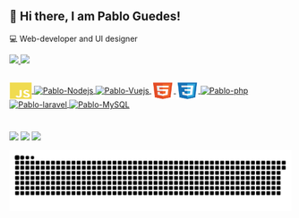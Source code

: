 
## 👋 Hi there, I am Pablo Guedes! 
💻 Web-developer and UI designer

 <div>
  <a href="https://github.com/pabloguedesc">
  <img height="140em" src="https://github-readme-stats.vercel.app/api?username=pabloguedesc&show_icons=true&theme=dark&include_all_commits=true&count_private=true"/>
  <img height="140em" src="https://github-readme-stats.vercel.app/api/top-langs/?username=pabloguedesc&layout=compact&langs_count=16&theme=dark"/>
</div>
 
 <!-- in your header -->
<link rel="stylesheet" href="https://cdn.jsdelivr.net/gh/devicons/devicon@v2.12.0/devicon.min.css">

<!-- in your body -->
<i class="devicon-php-plain colored"></i>
 
<div style="display: inline_block"><br>
  <img align="center" alt="Pablo-Js" height="30" width="40" src="https://raw.githubusercontent.com/devicons/devicon/master/icons/javascript/javascript-plain.svg">
  <img align="center" alt="Pablo-Nodejs" height="30" width="40" src="https://cdn.jsdelivr.net/gh/devicons/devicon/icons/nodejs/nodejs-original.svg">
  <img align="center" alt="Pablo-Vuejs" height="30" width="40" src="https://cdn.jsdelivr.net/gh/devicons/devicon/icons/vuejs/vuejs-original.svg">
  <img align="center" alt="Pablo-HTML" height="30" width="40" src="https://raw.githubusercontent.com/devicons/devicon/master/icons/html5/html5-original.svg">
  <img align="center" alt="Pablo-CSS" height="30" width="40" src="https://raw.githubusercontent.com/devicons/devicon/master/icons/css3/css3-original.svg">
  <img align="center" alt="Pablo-php" height="30" width="40" src="https://cdn.jsdelivr.net/gh/devicons/devicon/icons/php/php-plain.svg">
  <img align="center" alt="Pablo-laravel" height="30" width="40" src="https://cdn.jsdelivr.net/gh/devicons/devicon/icons/laravel/laravel-plain-wordmark.svg">
  <img align="center" alt="Pablo-MySQL" height="30" width="40" src="https://cdn.jsdelivr.net/gh/devicons/devicon/icons/mysql/mysql-plain.svg"> 
</div> 
 
 #
 
<div> 
  <a href="https://instagram.com/pabloguedesc" target="_blank"><img src="https://img.shields.io/badge/-Instagram-%23E4405F?style=for-the-badge&logo=instagram&logoColor=white" target="_blank"></a>
  <a href = "mailto:pabloguedesc@gmail.com"><img src="https://img.shields.io/badge/-Gmail-%23333?style=for-the-badge&logo=gmail&logoColor=white" target="_blank"></a>
  <a href="https://www.linkedin.com/in/pablo-g-9997a920b/" target="_blank"><img src="https://img.shields.io/badge/-LinkedIn-%230077B5?style=for-the-badge&logo=linkedin&logoColor=white" target="_blank"></a> 
 
![Snake animation](https://github.com/pabloguedesc/pabloguedesc/blob/output/github-contribution-grid-snake.svg)
 
</div>
